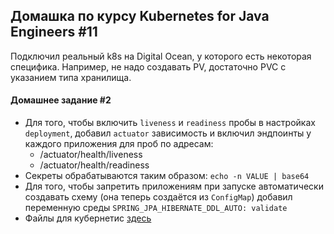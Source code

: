 ## Домашка по курсу Kubernetes for Java Engineers #11

Подключил реальный k8s на Digital Ocean, у которого есть некоторая специфика. Например, не надо создавать PV, достаточно PVC с указанием типа хранилища.

#### Домашнее задание #2

- Для того, чтобы включить `liveness` и `readiness` пробы в настройках `deployment`, добавил `actuator` зависимость и включил эндпоинты у каждого приложения для проб по адресам:
  - /actuator/health/liveness
  - /actuator/health/readiness
- Секреты обрабатываются таким образом: `echo -n VALUE | base64`
- Для того, чтобы запретить приложениям при запуске автоматически создавать схему (она теперь создаётся из `ConfigMap`) добавил переменную среды `SPRING_JPA_HIBERNATE_DDL_AUTO: validate`
- Файлы для кубернетис [здесь](https://github.com/tubash/k8s-program/tree/homework2)
